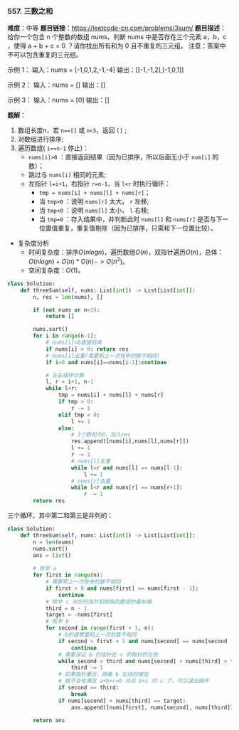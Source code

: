 ### 557. 三数之和
**难度**：中等
**题目链接**：<https://leetcode-cn.com/problems/3sum/>
**题⽬描述**：
给你一个包含 n 个整数的数组 nums，判断 nums 中是否存在三个元素 a，b，c ，使得 a + b + c = 0 ？请你找出所有和为 0 且不重复的三元组。
注意：答案中不可以包含重复的三元组。

示例 1：
输入：nums = [-1,0,1,2,-1,-4]
输出：[[-1,-1,2],[-1,0,1]]

示例 2：
输入：nums = []
输出：[]

示例 3：
输入：nums = [0]
输出：[]


**题解**：
1. 数组长度n，若 `n==[]` 或 `n<3`，返回 `[]` ;
2. 对数组进行排序;
3. 遍历数组( `i==n-1` 停止)：
    - `nums[i]>0` ：直接返回结果（因为已排序，所以后面无小于 `num[i]` 的数）；
    - 跳过与 `nums[i]` 相同的元素;
    - 左指针 `l=i+1`，右指针 `r=n-1`，当 `l<r` 时执行循环：
        - `tmp = nums[i] + nums[l] + nums[r]`；
        - 当 `tmp>0` ：说明 `nums[r]` 太大， `r` 左移;
        - 当 `tmp<0` ：说明 `nums[l]` 太小， `l` 右移;
        - 当 `tmp=0` ：存入结果中，并判断此时 `nums[l]` 和 `nums[r]` 是否与下一位置值重复，重复值剔除（因为已排序，只需和下一位置比较）。

- 复杂度分析
    - 时间复杂度：排序$O(nlogn)$，遍历数组$O(n)$，双指针遍历$O(n)$，总体：$O(nlogn)+O(n)*O(n) -> O(n^2)$。
    - 空间复杂度：$O(1)$。
```python
class Solution:
    def threeSum(self, nums: List[int]) -> List[List[int]]:
        n, res = len(nums), []

        if (not nums or n<3):
            return []

        nums.sort()
        for i in range(n-1):
            # nums[i]>0直接结束
            if nums[i] > 0: return res
            # nums[i]去重(需要和上⼀次枚举的数不相同)
            if i>0 and nums[i]==nums[i-1]:continue

            # 左右循环计算
            l, r = i+1, n-1
            while l<r:
                tmp = nums[i] + nums[l] + nums[r]
                if tmp > 0:
                    r -= 1
                elif tmp < 0:
                    l += 1
                else:
                    # 3个数和为0，加入res
                    res.append([nums[i],nums[l],nums[r]])
                    l += 1
                    r -= 1
                    # nums[l]去重
                    while l<r and nums[l] == nums[l-1]:
                        l += 1
                    # nums[r]去重
                    while l<r and nums[r] == nums[r+1]:
                        r -= 1
        return res
```
三个循环，其中第二和第三是并列的：
```python
class Solution:
    def threeSum(self, nums: List[int]) -> List[List[int]]:
        n = len(nums)
        nums.sort()
        ans = list()
        
        # 枚举 a
        for first in range(n):
            # 需要和上一次枚举的数不相同
            if first > 0 and nums[first] == nums[first - 1]:
                continue
            # 枚举 c 对应的指针初始指向数组的最右端
            third = n - 1
            target = -nums[first]
            # 枚举 b
            for second in range(first + 1, n):
                # b的值需要和上一次的数不相同
                if second > first + 1 and nums[second] == nums[second - 1]:
                    continue
                # 需要保证 b 的指针在 c 的指针的左侧
                while second < third and nums[second] + nums[third] > target:
                    third -= 1
                # 如果指针重合，随着 b 后续的增加
                # 就不会有满足 a+b+c=0 并且 b<c 的 c 了，可以退出循环
                if second == third:
                    break
                if nums[second] + nums[third] == target:
                    ans.append([nums[first], nums[second], nums[third]])
        
        return ans
```
